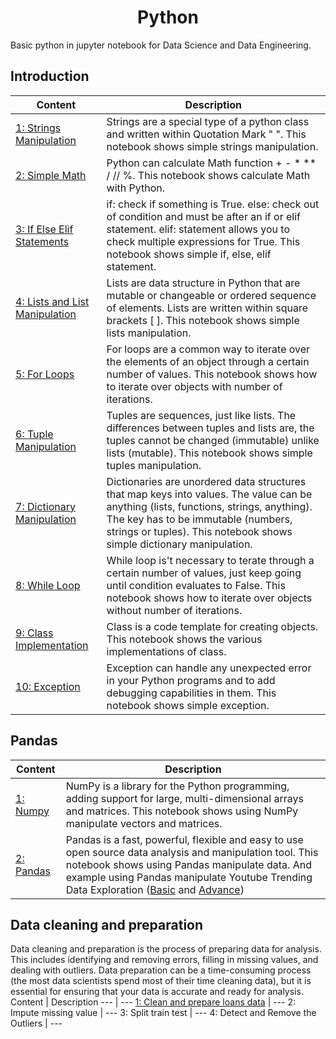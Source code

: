 <h1 align="center"> Python </h1>
Basic python in jupyter notebook for Data Science and Data Engineering.

## Introduction
Content | Description 
--- | --- 
[1: Strings Manipulation](https://github.com/ThanatPay/Python/blob/main/Introduction/01string_manipulations.ipynb) | Strings are a special type of a python class and written within Quotation Mark " ". This notebook shows simple strings manipulation.
[2: Simple Math](https://github.com/ThanatPay/Python/blob/main/Introduction/02simple_math.ipynb) | Python can calculate Math function + - * ** / // %. This notebook shows calculate Math with Python.
[3: If Else Elif Statements](https://github.com/ThanatPay/Python/blob/main/Introduction/03if_else_statement.ipynb) | if: check if something is True. else: check out of condition and must be after an if or elif statement. elif: statement allows you to check multiple expressions for True. This notebook shows simple if, else, elif statement.
[4: Lists and List Manipulation](https://github.com/ThanatPay/Python/blob/main/Introduction/04List_manipulations.ipynb) | Lists are data structure in Python that are mutable or changeable or ordered sequence of elements. Lists are written within square brackets [ ]. This notebook shows simple lists manipulation.
[5: For Loops](https://github.com/ThanatPay/Python/blob/main/Introduction/05for_loop.ipynb) | For loops are a common way to iterate over the elements of an object through a certain number of values. This notebook shows how to iterate over objects with number of iterations.
[6: Tuple Manipulation](https://github.com/ThanatPay/Python/blob/main/Introduction/06Tuples.ipynb) | Tuples are sequences, just like lists. The differences between tuples and lists are, the tuples cannot be changed (immutable) unlike lists (mutable). This notebook shows simple tuples manipulation.
[7: Dictionary Manipulation](https://github.com/ThanatPay/Python/blob/main/Introduction/07Dictionary.ipynb) | Dictionaries are unordered data structures that map keys into values. The value can be anything (lists, functions, strings, anything). The key has to be immutable (numbers, strings or tuples). This notebook shows simple dictionary manipulation.
[8: While Loop](https://github.com/ThanatPay/Python/blob/main/Introduction/08while_loop.ipynb) | While loop is't necessary to terate through a certain number of values, just keep going until condition evaluates to False. This notebook shows how to iterate over objects without number of iterations.
[9: Class Implementation](https://github.com/ThanatPay/Python/blob/main/Introduction/09class.ipynb) | Class is a code template for creating objects. This notebook shows the various implementations of class.
[10: Exception](https://github.com/ThanatPay/Python/blob/main/Introduction/10exception.ipynb) | Exception can handle any unexpected error in your Python programs and to add debugging capabilities in them. This notebook shows simple exception.

## Pandas
Content | Description 
--- | --- 
[1: Numpy](https://github.com/ThanatPay/Python/blob/main/Pandas/1_Numpy.ipynb) | NumPy is a library for the Python programming, adding support for large, multi-dimensional arrays and matrices. This notebook shows using NumPy manipulate vectors and matrices.
[2: Pandas](https://github.com/ThanatPay/Python/blob/main/Pandas/2_Pandas.ipynb) | Pandas is a fast, powerful, flexible and easy to use open source data analysis and manipulation tool. This notebook shows using Pandas manipulate data. And example using Pandas manipulate Youtube Trending Data Exploration ([Basic](https://github.com/ThanatPay/Python/blob/main/Pandas/3_Pandas_(Data_Set_Trending_YouTube_Video_Statistics).ipynb) and [Advance](https://github.com/ThanatPay/Python/blob/main/Pandas/4_Advanced_Pandas_(Data_Set_Trending_YouTube_Video_Statistics).ipynb))

## Data cleaning and preparation
Data cleaning and preparation is the process of preparing data for analysis. This includes identifying and removing errors, filling in missing values, and dealing with outliers. Data preparation can be a time-consuming process (the most data scientists spend most of their time cleaning data), but it is essential for ensuring that your data is accurate and ready for analysis.
Content | Description 
--- | --- 
[1: Clean and prepare loans data](https://github.com/ThanatPay/Python/blob/main/DataPreparation/1_LoansDataSet.ipynb) | ---
2: Impute missing value | ---
3: Split train test  | ---
4: Detect and Remove the Outliers | ---
